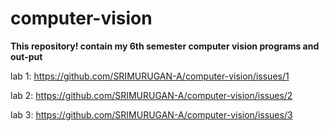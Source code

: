 # computer-vision
**This repository! contain my 6th semester computer vision programs and out-put**


lab 1:
https://github.com/SRIMURUGAN-A/computer-vision/issues/1


lab 2:
https://github.com/SRIMURUGAN-A/computer-vision/issues/2


lab 3:
https://github.com/SRIMURUGAN-A/computer-vision/issues/3
